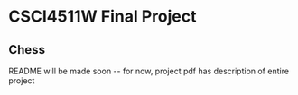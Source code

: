 # CSCI4511W Final Project

## Chess

README will be made soon -- for now, project pdf has description of entire project
